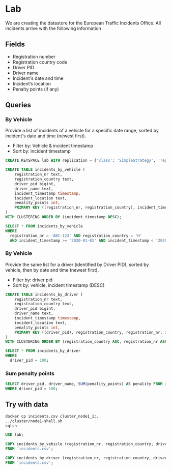 # Lab

We are creating the datastore for the European Traffic Incidents Office. All incidents arrive with the following information

## Fields
* Registration number
* Registration country code
* Driver PID
* Driver name
* Incident's date and time
* Incident’s location
* Penalty points (if any)

## Queries

### By Vehicle

Provide a list of incidents of a vehicle for a specific date range, sorted by incident's date and time (newest first).

* Filter by: Vehicle & incident timestamp
* Sort by: incident timestamp

```sql
CREATE KEYSPACE lab WITH replication = {'class': 'SimpleStrategy', 'replication_factor': 2};

CREATE TABLE incidents_by_vehicle (
    registration_nr text,
    registration_country text,
    driver_pid bigint,
    driver_name text,
    incident_timestamp timestamp,
    incident_location text,
    penality_points int,
    PRIMARY KEY ((registration_nr, registration_country), incident_timestamp)
)
WITH CLUSTERING ORDER BY (incident_timestamp DESC);      

SELECT * FROM incidents_by_vehicle 
WHERE 
  registration_nr = 'ABC-123' AND registration_country = 'H' 
  AND incident_timestamp >= '2020-01-01' AND incident_timestamp < '2020-03-01';
```                              

### By Vehicle

Provide the same list for a driver (identified by Driver PID), sorted by vehicle, then by date and time (newest first).

* Filter by: driver pid
* Sort by: vehicle, incident timestamp (DESC)

```sql
CREATE TABLE incidents_by_driver (
    registration_nr text,
    registration_country text,
    driver_pid bigint,
    driver_name text,
    incident_timestamp timestamp,
    incident_location text,
    penality_points int,
    PRIMARY KEY ((driver_pid), registration_country, registration_nr, incident_timestamp)
)
WITH CLUSTERING ORDER BY (registration_country ASC, registration_nr ASC, incident_timestamp DESC);      

SELECT * FROM incidents_by_driver
WHERE 
  driver_pid = 100; 
```

### Sum penalty points

```sql
SELECT driver_pid, driver_name, SUM(penality_points) AS penality FROM incidents_by_driver  
WHERE driver_pid = 100;
```

## Try with data

```bash
docker cp incidents.csv cluster_node1_1:.
../cluster/node1-shell.sh
cqlsh
```

```sql
USE lab;

COPY incidents_by_vehicle (registration_nr, registration_country, driver_pid, driver_name, incident_timestamp, incident_location, penality_points) 
FROM 'incidents.csv';

COPY incidents_by_driver (registration_nr, registration_country, driver_pid, driver_name, incident_timestamp, incident_location, penality_points) 
FROM 'incidents.csv';
```
